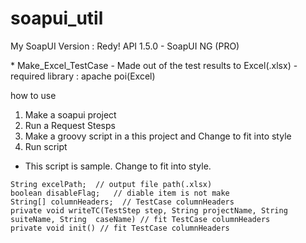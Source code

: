 # soapui_util

My SoapUI Version : Redy! API 1.5.0 - SoapUI NG (PRO)

<Groovy Script>
* Make_Excel_TestCase  
 - Made out of the test results to Excel(.xlsx)
 - required library : apache poi(Excel)

how to use
1. Make a soapui project
2. Run a Request Stesps
3. Make a groovy script in a this project and Change to fit into style
4. Run script

 - This script is sample. Change to fit into style.
```
String excelPath;  // output file path(.xlsx)
boolean disableFlag;   // diable item is not make
String[] columnHeaders;  // TestCase columnHeaders
private void writeTC(TestStep step, String projectName, String suiteName, String  caseName) // fit TestCase columnHeaders
private void init() // fit TestCase columnHeaders
```
